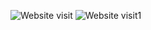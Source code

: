 ![Website visit](https://user-images.githubusercontent.com/18356151/195187605-882b9e99-88fe-4611-99a2-bf7f9451bacd.JPG)
![Website visit1](https://user-images.githubusercontent.com/18356151/195187618-0fc945d3-fc71-4d33-91aa-73d8ddc1d40f.JPG)
